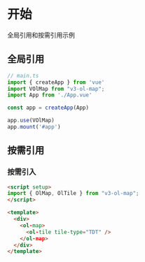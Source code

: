# 开始

全局引用和按需引用示例

## 全局引用

```ts
// main.ts
import { createApp } from 'vue'
import VOlMap from "v3-ol-map";
import App from './App.vue'

const app = createApp(App)

app.use(VOlMap)
app.mount('#app')
```

## 按需引用

### 按需引入

```html
<script setup>
import { OlMap, OlTile } from "v3-ol-map";
</script>

<template>
  <div>
    <ol-map>
      <ol-tile tile-type="TDT" />
    </ol-map>
  </div>
</template>
```
